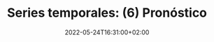 ---
title: "Series temporales: (6) Pronóstico"
date: 2022-05-24T16:31:00+02:00
tags: [series temporales, ]
categories: [series temporales]
---